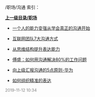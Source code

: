 /职场/沟通 索引：


**[上一级目录/职场](/职场/index.md)**

- [一个人的能力变强从学会真正的沟通开始](/职场/沟通/一个人的能力变强从学会真正的沟通开始.md)

- [互联网团队7大沟通方式](/职场/沟通/互联网团队7大沟通方式.md)

- [从思维结构提升表达能力](/职场/沟通/从思维结构提升表达能力.md)

- [傅盛：如何用沟通解决80%的工作问题](/职场/沟通/傅盛：如何用沟通解决80%的工作问题.md)

- [向上级汇报沟通的5点原则-华为](/职场/沟通/向上级汇报沟通的5点原则-华为.md)

- [如何组织精准的表达](/职场/沟通/如何组织精准的表达.md)


<font size=2 color='grey'> 2019-11-12 10:34 </font>